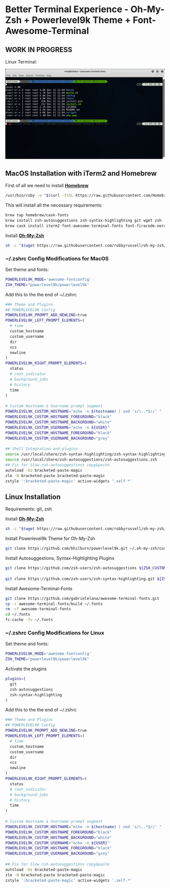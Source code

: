 # Better Terminal Experience - Oh-My-Zsh + Powerlevel9k Theme + Font-Awesome-Terminal

## WORK IN PROGRESS

Linux Terminal:

![Linux Terminal](../assets/images/guides/betterTerminal/linuxTerminal.png)

## MacOS Installation with iTerm2 and Homebrew

First of all we need to install [__Homebrew__](https://brew.sh/)

```bash
/usr/bin/ruby -e "$(curl -fsSL https://raw.githubusercontent.com/Homebrew/install/master/install)"
```

This will install all the necessary requirements:

```bash
brew tap homebrew/cask-fonts
brew install zsh-autosuggestions zsh-syntax-highlighting git wget zsh
brew cask install iterm2 font-awesome-terminal-fonts font-firacode-nerd-font
```

Install [__Oh-My-Zsh__](https://github.com/robbyrussell/oh-my-zsh)

```bash
sh -c "$(wget https://raw.githubusercontent.com/robbyrussell/oh-my-zsh/master/tools/install.sh -O -)"
```

### ~/.zshrc Config Modifications for MacOS

Set theme and fonts:

```bash
POWERLEVEL9K_MODE='awesome-fontconfig'
ZSH_THEME="powerlevel9k/powerlevel9k"
```

Add this to the the end of ~/.zshrc

```bash
### Theme and Plugins
## POWERLEVEL9K Config
POWERLEVEL9K_PROMPT_ADD_NEWLINE=true
POWERLEVEL9K_LEFT_PROMPT_ELEMENTS=(
  # time
  custom_hostname
  custom_username
  dir
  vcs
  newline
)
POWERLEVEL9K_RIGHT_PROMPT_ELEMENTS=(
  status
  # root_indicator
  # background_jobs
  # history
  time
)

# Custom Hostname & Username prompt segment
POWERLEVEL9K_CUSTOM_HOSTNAME="echo -n $(hostname) | sed 's/\..*$//' "
POWERLEVEL9K_CUSTOM_HOSTNAME_FOREGROUND="black"
POWERLEVEL9K_CUSTOM_HOSTNAME_BACKGROUND="white"
POWERLEVEL9K_CUSTOM_USERNAME="echo -n ${USER}"
POWERLEVEL9K_CUSTOM_HOSTNAME_FOREGROUND="black"
POWERLEVEL9K_CUSTOM_USERNAME_BACKGROUND="grey"

## Shell Integration and plugins
source /usr/local/share/zsh-syntax-highlighting/zsh-syntax-highlighting.zsh
source /usr/local/share/zsh-autosuggestions/zsh-autosuggestions.zsh
## Fix for Slow zsh-autosuggestions copy&paste
autoload -Uz bracketed-paste-magic
zle -N bracketed-paste bracketed-paste-magic
zstyle ':bracketed-paste-magic' active-widgets '.self-*'
```

## Linux Installation

Requirements: git, zsh

Install [__Oh-My-Zsh__](https://github.com/robbyrussell/oh-my-zsh)

```bash
sh -c "$(wget https://raw.githubusercontent.com/robbyrussell/oh-my-zsh/master/tools/install.sh -O -)"
```

Install Powerlevel9k Theme for Oh-My-Zsh

```bash
git clone https://github.com/bhilburn/powerlevel9k.git ~/.oh-my-zsh/custom/themes/powerlevel9k
```

Install Autosuggestions, Syntax-Highlighting Plugins

```bash
git clone https://github.com/zsh-users/zsh-autosuggestions ${ZSH_CUSTOM:-~/.oh-my-zsh/custom}/plugins/zsh-autosuggestions

git clone https://github.com/zsh-users/zsh-syntax-highlighting.git ${ZSH_CUSTOM:-~/.oh-my-zsh/custom}/plugins/zsh-syntax-highlighting
```

Install Awesome-Terminal-Fonts

```bash
git clone https://github.com/gabrielelana/awesome-terminal-fonts.git
cp -r awesome-terminal-fonts/build ~/.fonts
rm -rf awesome-terminal-fonts
cd ~/.fonts
fc-cache -fv ~/.fonts
```

### ~/.zshrc Config Modifications for Linux

Set theme and fonts:

```bash
POWERLEVEL9K_MODE='awesome-fontconfig'
ZSH_THEME="powerlevel9k/powerlevel9k"
```

Activate the plugins

```bash
plugins=(
  git
  zsh-autosuggestions
  zsh-syntax-highlighting
)
```

Add this to the the end of ~/.zshrc

```bash
### Theme and Plugins
## POWERLEVEL9K Config
POWERLEVEL9K_PROMPT_ADD_NEWLINE=true
POWERLEVEL9K_LEFT_PROMPT_ELEMENTS=(
  # time
  custom_hostname
  custom_username
  dir
  vcs
  newline
)
POWERLEVEL9K_RIGHT_PROMPT_ELEMENTS=(
  status
  # root_indicator
  # background_jobs
  # history
  time
)

# Custom Hostname & Username prompt segment
POWERLEVEL9K_CUSTOM_HOSTNAME="echo -n $(hostname) | sed 's/\..*$//' "
POWERLEVEL9K_CUSTOM_HOSTNAME_FOREGROUND="black"
POWERLEVEL9K_CUSTOM_HOSTNAME_BACKGROUND="white"
POWERLEVEL9K_CUSTOM_USERNAME="echo -n ${USER}"
POWERLEVEL9K_CUSTOM_HOSTNAME_FOREGROUND="black"
POWERLEVEL9K_CUSTOM_USERNAME_BACKGROUND="grey"

## Fix for Slow zsh-autosuggestions copy&paste
autoload -Uz bracketed-paste-magic
zle -N bracketed-paste bracketed-paste-magic
zstyle ':bracketed-paste-magic' active-widgets '.self-*'
```